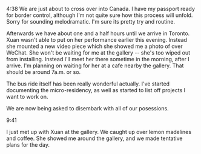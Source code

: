 4:38 
We are just about to cross over into Canada. I have my passport ready for border control, although I'm not quite sure how this process will unfold. Sorry for sounding melodramatic. I'm sure its pretty try and routine. 

Afterwards we have about one and a half hours until we arrive in Toronto. Xuan wasn't able to put on her performance earlier this evening. Instead she mounted a new video piece which she showed me a photo of over WeChat. She won't be waiting for me at the gallery -- she's too wiped out from installing. Instead I'll meet her there sometime in the morning, after I arrive. I'm planning on waiting for her at a cafe nearby the gallery. That should be around 7a.m. or so.

The bus ride itself has been really wonderful actually. I've started documenting the micro-residency, as well as started to list off projects I want to work on. 

We are now being asked to disembark with all of our posessions.

9:41

I just met up with Xuan at the gallery. We caught up over lemon madelines and coffee. She showed me around the gallery, and we made tentative plans for the day.
